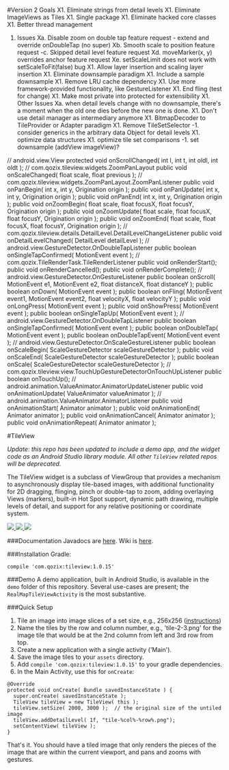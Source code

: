 #Version 2 Goals
X1.  Eliminate strings from detail levels
X1.  Eliminate ImageViews as Tiles
X1.  Single package
X1.  Eliminate hacked core classes
X1.  Better thread management
1.  Issues
    Xa. Disable zoom on double tap feature request - extend and override onDoubleTap (no super)
    Xb. Smooth scale to position feature request
    -c. Skipped detail level feature request
    Xd. moveMarker(x, y) overrides anchor feature request
    Xe. setScaleLimit does not work with setScaleToFit(false) bug
X1.  Allow layer insertion and scaling layer insertion
X1.  Eliminate downsample paradigm
X1.  Include a sample downsample
X1.  Remove LRU cache dependency
X1.  Use more framework-provided functionality, like GestureListener
X1.  End fling (test for change)
X1.  Make most private into protected for extensibility
X1.  Other Issues
    Xa.  when detail levels change with no downsample, there's a moment when the old one dies before the new one is done.
X1.  Don't use detail manager as intermediary anymore
X1.  BitmapDecoder to TileProvider or Adapter paradigm
X1.  Remove TileSetSelector
-1.  consider generics in the arbitrary data Object for detail levels
X1.  optimize data structures
X1.  optimize tile set comparisons
-1.  set downsample (addView imageView)?













  // android.view.View
  protected void onScrollChanged( int l, int t, int oldl, int oldt );
  // com.qozix.tileview.widgets.ZoomPanLayout
  public void onScaleChanged( float scale, float previous );
  // com.qozix.tileview.widgets.ZoomPanLayout.ZoomPanListener
  public void onPanBegin( int x, int y, Origination origin );
  public void onPanUpdate( int x, int y, Origination origin );
  public void onPanEnd( int x, int y, Origination origin );
  public void onZoomBegin( float scale, float focusX, float focusY, Origination origin );
  public void onZoomUpdate( float scale, float focusX, float focusY, Origination origin );
  public void onZoomEnd( float scale, float focusX, float focusY, Origination origin );
  // com.qozix.tileview.details.DetailLevel.DetailLevelChangeListener
  public void onDetailLevelChanged( DetailLevel detailLevel );
  // android.view.GestureDetector.OnDoubleTapListener
  public boolean onSingleTapConfirmed( MotionEvent event );
  // com.qozix.TileRenderTask.TileRenderListener
  public void onRenderStart();
  public void onRenderCancelled();
  public void onRenderComplete();
  // android.view.GestureDetector.OnGestureListener
  public boolean onScroll( MotionEvent e1, MotionEvent e2, float distanceX, float distanceY );
  public boolean onDown( MotionEvent event );
  public boolean onFling( MotionEvent event1, MotionEvent event2, float velocityX, float velocityY );
  public void onLongPress( MotionEvent event );
  public void onShowPress( MotionEvent event );
  public boolean onSingleTapUp( MotionEvent event );
  // android.view.GestureDetector.OnDoubleTapListener
  public boolean onSingleTapConfirmed( MotionEvent event );
  public boolean onDoubleTap( MotionEvent event );
  public boolean onDoubleTapEvent( MotionEvent event );
  // android.view.GestureDetector.OnScaleGestureListener
  public boolean onScaleBegin( ScaleGestureDetector scaleGestureDetector );
  public void onScaleEnd( ScaleGestureDetector scaleGestureDetector );
  public boolean onScale( ScaleGestureDetector scaleGestureDetector );
  // com.qozix.tileview.view.TouchUpGestureDetectorOnTouchUpListener
  public boolean onTouchUp();
  // android.animation.ValueAnimator.AnimatorUpdateListener
  public void onAnimationUpdate( ValueAnimator valueAnimator );
  // android.animation.ValueAnimator.AnimatorListener
  public void onAnimationStart( Animator animator );
  public void onAnimationEnd( Animator animator );
  public void onAnimationCancel( Animator animator );
  public void onAnimationRepeat( Animator animator );

#TileView

*Update: this repo has been updated to include a demo app,
and the widget code as an Android Studio library module.
All other `TileView` related repos will be deprecated.*

The TileView widget is a subclass of ViewGroup that provides a mechanism to asynchronously display tile-based images,
with additional functionality for 2D dragging, flinging, pinch or double-tap to zoom, adding overlaying Views (markers),
built-in Hot Spot support, dynamic path drawing, multiple levels of detail, and support for any relative positioning or
coordinate system.

<a target="_blank" href="http://www.youtube.com/watch?v=N9fzrZDqAZY">
  <img src="http://img.youtube.com/vi/N9fzrZDqAZY/1.jpg" />
</a><a target="_blank" href="http://www.youtube.com/watch?v=N9fzrZDqAZY">
  <img src="http://img.youtube.com/vi/N9fzrZDqAZY/2.jpg" />
</a><a target="_blank" href="http://www.youtube.com/watch?v=N9fzrZDqAZY">
  <img src="http://img.youtube.com/vi/N9fzrZDqAZY/3.jpg" />
</a>

###Documentation
Javadocs are [here](http://moagrius.github.io/TileView/index.html?com/qozix/tileview/TileView.html).
Wiki is [here](https://github.com/moagrius/TileView/wiki).

###Installation
Gradle:
```
compile 'com.qozix:tileview:1.0.15'
```

###Demo
A demo application, built in Android Studio, is available in the `demo` folder of this repository.
Several use-cases are present; the `RealMapTileViewActivity` is the most substantive.

###Quick Setup
1. Tile an image into image slices of a set size, e.g., 256x256 (<a href="https://github.com/moagrius/TileView/wiki/Creating-Tiles" target="_blank">instructions</a>)
1. Name the tiles by the row and column number, e.g., 'tile-2-3.png' for the image tile that would be
at the 2nd column from left and 3rd row from top.
1. Create a new application with a single activity ('Main').
1. Save the image tiles to your `assets` directory.
1. Add `compile 'com.qozix:tileview:1.0.15'` to your gradle dependencies.
1. In the Main Activity, use this for `onCreate`:
```
@Override
protected void onCreate( Bundle savedInstanceState ) {
  super.onCreate( savedInstanceState );
  TileView tileView = new TileView( this );
  tileView.setSize( 2000, 3000 );  // the original size of the untiled image
  tileView.addDetailLevel( 1f, "tile-%col%-%row%.png");
  setContentView( tileView );
}
```
That's it.  You should have a tiled image that only renders the pieces of the image that are
within the current viewport, and pans and zooms with gestures.